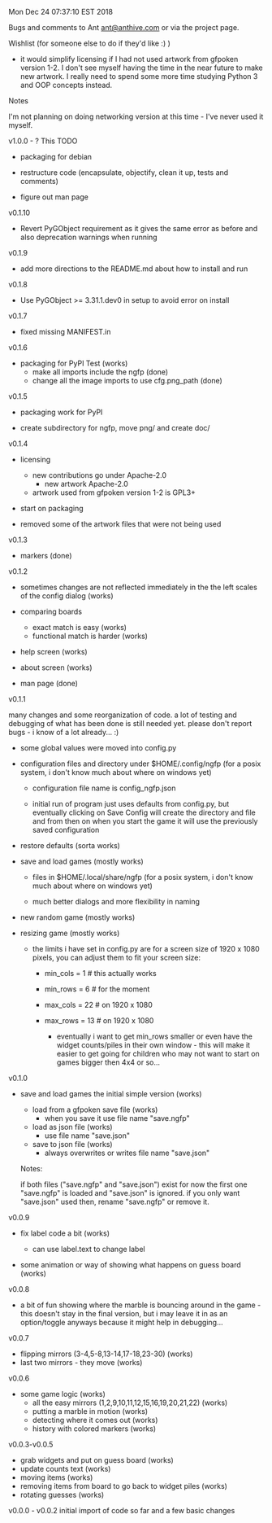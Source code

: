 Mon Dec 24 07:37:10 EST 2018


  Bugs and comments to Ant <ant@anthive.com> or via the
project page.


Wishlist (for someone else to do if they'd like :) )

  - it would simplify licensing if I had not used artwork 
    from gfpoken version 1-2.  I don't see myself having 
    the time in the near future to make new artwork.  I 
    really need to spend some more time studying Python 3
    and OOP concepts instead.


Notes

  I'm not planning on doing networking version at this 
time - I've never used it myself.


v1.0.0 - ?  This TODO

  - packaging for debian

  - restructure code (encapsulate, objectify, clean it up,
    tests and comments)

  - figure out man page


v0.1.10

  - Revert PyGObject requirement as it gives the same error 
    as before and also deprecation warnings when running


v0.1.9

  - add more directions to the README.md about how to install and run


v0.1.8

  - Use PyGObject >= 3.31.1.dev0 in setup to avoid error on
    install


v0.1.7

  - fixed missing MANIFEST.in


v0.1.6

  - packaging for PyPI Test (works)
    - make all imports include the ngfp (done)
    - change all the image imports to use cfg.png_path (done)


v0.1.5

  - packaging work for PyPI

  - create subdirectory for ngfp, move png/ and create doc/


v0.1.4

  - licensing
    - new contributions go under Apache-2.0
      - new artwork Apache-2.0
    - artwork used from gfpoken version 1-2 is GPL3+

  - start on packaging

  - removed some of the artwork files that were not being used


v0.1.3

  - markers (done)


v0.1.2

  - sometimes changes are not reflected immediately in the
      the left scales of the config dialog (works)

  - comparing boards
    - exact match is easy (works)
    - functional match is harder (works)

  - help screen (works)

  - about screen (works)

  - man page (done)


v0.1.1

  many changes and some reorganization of code.
a lot of testing and debugging of what has 
been done is still needed yet.  please don't 
report bugs - i know of a lot already...  :)

  - some global values were moved into config.py

  - configuration files and directory under
    $HOME/.config/ngfp (for a posix system, i don't	
    know much about where on windows yet)

    - configuration file name is config_ngfp.json

    - initial run of program just uses defaults from
      config.py, but eventually clicking on Save Config
      will create the directory and file and from then
      on when you start the game it will use the 
      previously saved configuration

  - restore defaults (sorta works)

  - save and load games (mostly works)

    - files in $HOME/.local/share/ngfp (for a posix 
      system, i don't	know much about where on windows yet)

    - much better dialogs and more flexibility in naming

  - new random game (mostly works)

  - resizing game (mostly works)

    - the limits i have set in config.py are for a screen
      size of 1920 x 1080 pixels, you can adjust them to
      fit your screen size:

      - min_cols = 1      # this actually works
      - min_rows = 6      # for the moment
      - max_cols = 22     # on 1920 x 1080
      - max_rows = 13     # on 1920 x 1080

        - eventually i want to get min_rows smaller
          or even have the widget counts/piles in their
          own window - this will make it easier to get
          going for children who may not want to start
          on games bigger then 4x4 or so...


v0.1.0

  - save and load games the initial simple version (works)
    - load from a gfpoken save file (works)
      - when you save it use file name "save.ngfp"
    - load as json file (works)
      - use file name "save.json"
    - save to json file (works)
      - always overwrites or writes file name "save.json"


    Notes:

      if both files ("save.ngfp" and "save.json") exist for now
    the first one "save.ngfp" is loaded and "save.json" is 
    ignored.  if you only want "save.json" used then, rename 
    "save.ngfp" or remove it.


v0.0.9

  - fix label code a bit (works)
    - can use label.text to change label

  - some animation or way of showing what happens on guess board (works)


v0.0.8

  - a bit of fun showing where the marble is bouncing
    around in the game - this doesn't stay in the final
    version, but i may leave it in as an option/toggle
    anyways because it might help in debugging...


v0.0.7


  - flipping mirrors (3-4,5-8,13-14,17-18,23-30) (works)
  - last two mirrors - they move (works)


v0.0.6

  - some game logic (works)
    - all the easy mirrors (1,2,9,10,11,12,15,16,19,20,21,22) (works)
    - putting a marble in motion (works)
    - detecting where it comes out (works)
    - history with colored markers (works)


v0.0.3-v0.0.5

  - grab widgets and put on guess board (works)
  - update counts text (works)
  - moving items (works)
  - removing items from board to go back to widget piles (works)
  - rotating guesses (works)


v0.0.0 - v0.0.2
  initial import of code so far and a few basic changes



